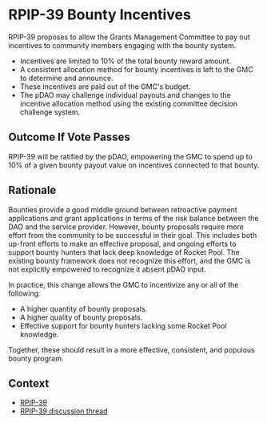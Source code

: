 
# RPIP-39 Bounty Incentives

RPIP-39 proposes to allow the Grants Management Committee to pay out incentives to community members engaging with the bounty system.

* Incentives are limited to 10% of the total bounty reward amount.
* A consistent allocation method for bounty incentives is left to the GMC to determine and announce.
* These incentives are paid out of the GMC's budget.
* The pDAO may challenge individual payouts and changes to the incentive allocation method using the existing committee decision challenge system.

## Outcome If Vote Passes

RPIP-39 will be ratified by the pDAO, empowering the GMC to spend up to 10% of a given bounty payout value on incentives connected to that bounty. 

## Rationale

Bounties provide a good middle ground between retroactive payment applications and grant applications in terms of the risk balance between the DAO and the service provider. However, bounty proposals require more effort from the community to be successful in their goal. This includes both up-front efforts to make an effective proposal, and ongoing efforts to support bounty hunters that lack deep knowledge of Rocket Pool. The existing bounty framework does not recognize this effort, and the GMC is not explicitly empowered to recognize it absent pDAO input. 

In practice, this change allows the GMC to incentivize any or all of the following:
* A higher quantity of bounty proposals.
* A higher quality of bounty proposals.
* Effective support for bounty hunters lacking some Rocket Pool knowledge. 

Together, these should result in a more effective, consistent, and populous bounty program. 

## Context

* [RPIP-39](https://rpips.rocketpool.net/RPIPs/RPIP-39)
* [RPIP-39 discussion thread](https://dao.rocketpool.net/t/rpip-39-bounty-incentives-forum-vote-live/2753)